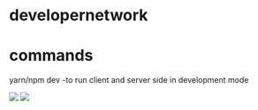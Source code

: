 # developernetwork

# commands 
yarn/npm dev
-to run client and server side in development mode

<img src="https://cdn-images-1.medium.com/max/1200/1*K0a7xINk0RM5gfXGSN68cw.png" />

<img src="https://upload.wikimedia.org/wikipedia/commons/thumb/d/d9/Node.js_logo.svg/1200px-Node.js_logo.svg.png" />
